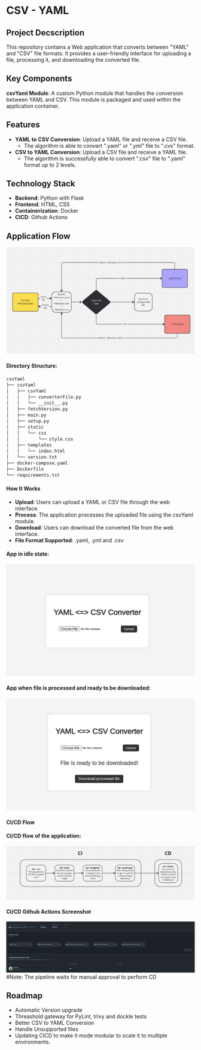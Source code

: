 # CSV - YAML

## Project Decscription
This repository contains a Web application that converts between "YAML" and "CSV" file formats. It provides a user-friendly interface for uploading a file, processing it, and downloading the converted file.

## Key Components
**csvYaml Module**: A custom Python module that handles the conversion between YAML and CSV. This module is packaged and used within the application container.

## Features
- **YAML to CSV Conversion**: Upload a YAML file and receive a CSV file.
    - The algorithm is able to convert ".yaml" or ".yml" file to ".cvs" format.
- **CSV to YAML Conversion**: Upload a CSV file and receive a YAML file.
    - The algorithm is successfully able to convert ".csv" file to ".yaml" format up to 2 levels.

## Technology Stack
- **Backend**: Python with Flask
- **Frontend**: HTML, CSS
- **Containerization**: Docker
- **CICD**: Github Actions

## Application Flow
![App - Idle](./readme-asset/appFlow.png)

#### Directory Structure:
```
csvYaml
├── csvYaml
│   ├── csvYaml
│   │   ├── converterFile.py
│   │   └── __init__.py
│   ├── fetchVersion.py
│   ├── main.py
│   ├── setup.py
│   ├── static
│   │   └── css
│   │       └── style.css
│   ├── templates
│   │   └── index.html
│   └── version.txt
├── docker-compose.yaml
├── Dockerfile
└── requirements.txt
```

#### How It Works
- **Upload**: Users can upload a YAML or CSV file through the web interface.
- **Process**: The application processes the uploaded file using the csvYaml module.
- **Download**: Users can download the converted file from the web interface.
- **File Format Supported**: .yaml, .yml and .csv

#### App in idle state:
![App - Idle](./readme-asset/appIdle.png)

#### App when file is processed and ready to be downloaded:
![App - Processed](./readme-asset/appProcessed.png)

#### CI/CD Flow

#### CI/CD flow of the application:
![App - Idle](./readme-asset/cicdFlowchart.png)

#### CI/CD Github Actions Screenshot
![App - Idle](./readme-asset/cicdGithub.png)
#Note: The pipeline waits for manual approval to perform CD


## Roadmap
- Automatic Version upgrade
- Threashold gateway for PyLint, trivy and dockle tests
- Better CSV to YAML Conversion
- Handle Unsupported files
- Updating CICD to make it mode modular to scale it to multiple environments.

